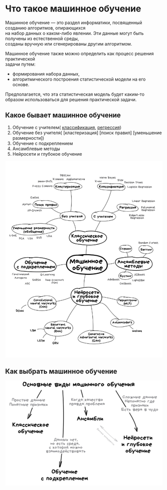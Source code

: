 # Что такое машинное обучение  
  
Машинное обучение — это раздел информатики, посвященный созданию алгоритмов, опирающихся   
на набор данных о каком-либо явлении. Эти данные могут быть получены из естественной среды,   
созданы вручную или сгенерированы другим алгоритмом.  
  
Машинное обучение также можно определить как процесс решения практической  
задачи путем:

 - формирования набора данных, 
 - алгоритмического построения статистической модели на его основе.   
  
Предполагается, что эта статистическая модель будет каким-то образом использоваться для решения практической задачи. 

## Какое бывает машинное обучение  


1. Обучение с учителем(
    [классификация](/supervised_ML/classification/README.md), 
    [регрессия](/supervised_ML/regression/README.md))
2. Обучение без учителя(
   [кластеризация]
   [поиск правил]
   [уменьшение размерности])
3. Обучение с подкреплением
4. Ансамблевые методы 
5. Нейросети и глубокое обучение

![Screen Shot](extras/ml_schema.png)

## Как выбрать машинное обучение 

![Screen Shot](extras/ml_schema02.jpg)

